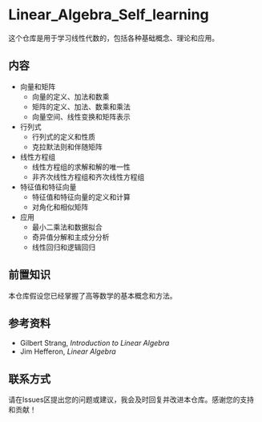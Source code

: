 # Linear_Algebra_Self_learning
这个仓库是用于学习线性代数的，包括各种基础概念、理论和应用。

## 内容

- 向量和矩阵
  - 向量的定义、加法和数乘
  - 矩阵的定义、加法、数乘和乘法
  - 向量空间、线性变换和矩阵表示
- 行列式
  - 行列式的定义和性质
  - 克拉默法则和伴随矩阵
- 线性方程组
  - 线性方程组的求解和解的唯一性
  - 非齐次线性方程组和齐次线性方程组
- 特征值和特征向量
  - 特征值和特征向量的定义和计算
  - 对角化和相似矩阵
- 应用
  - 最小二乘法和数据拟合
  - 奇异值分解和主成分分析
  - 线性回归和逻辑回归

## 前置知识

本仓库假设您已经掌握了高等数学的基本概念和方法。

## 参考资料

- Gilbert Strang, *Introduction to Linear Algebra*
- Jim Hefferon, *Linear Algebra*

## 联系方式

请在Issues区提出您的问题或建议，我会及时回复并改进本仓库。感谢您的支持和贡献！
